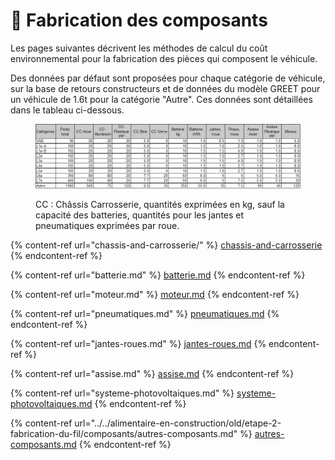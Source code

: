 # 🔧 Fabrication des composants

Les pages suivantes décrivent les méthodes de calcul du coût environnemental pour la fabrication des pièces qui composent le véhicule.

Des données par défaut sont proposées pour chaque catégorie de véhicule, sur la base de retours constructeurs et de données du modèle GREET pour un véhicule de 1.6t pour la catégorie "Autre". Ces données sont détaillées dans le tableau ci-dessous.

<figure><img src="../../.gitbook/assets/image (326).png" alt=""><figcaption><p>CC : Châssis Carrosserie, quantités exprimées en kg, sauf la capacité des batteries, quantités pour les jantes et pneumatiques exprimées par roue.</p></figcaption></figure>



{% content-ref url="chassis-and-carrosserie/" %}
[chassis-and-carrosserie](chassis-and-carrosserie/)
{% endcontent-ref %}

{% content-ref url="batterie.md" %}
[batterie.md](batterie.md)
{% endcontent-ref %}

{% content-ref url="moteur.md" %}
[moteur.md](moteur.md)
{% endcontent-ref %}

{% content-ref url="pneumatiques.md" %}
[pneumatiques.md](pneumatiques.md)
{% endcontent-ref %}

{% content-ref url="jantes-roues.md" %}
[jantes-roues.md](jantes-roues.md)
{% endcontent-ref %}

{% content-ref url="assise.md" %}
[assise.md](assise.md)
{% endcontent-ref %}

{% content-ref url="systeme-photovoltaiques.md" %}
[systeme-photovoltaiques.md](systeme-photovoltaiques.md)
{% endcontent-ref %}

{% content-ref url="../../alimentaire-en-construction/old/etape-2-fabrication-du-fil/composants/autres-composants.md" %}
[autres-composants.md](../../alimentaire-en-construction/old/etape-2-fabrication-du-fil/composants/autres-composants.md)
{% endcontent-ref %}

